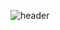 ![header](https://capsule-render.vercel.app/api?type=waving&text=Ed%20Sheeran&desc=Bad%20habits&fontSize=50&fontAlignY=50)
